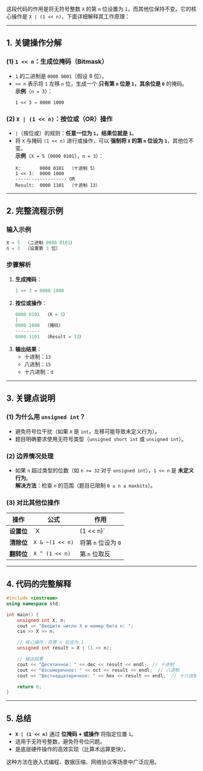 这段代码的作用是将无符号整数 `X` 的第 `n` 位设置为 `1`，而其他位保持不变。它的核心操作是 `X | (1 << n)`，下面详细解释其工作原理：

---

## **1. 关键操作分解**
### **(1) `1 << n`：生成位掩码（Bitmask）**
- `1` 的二进制是 `0000 0001`（假设 8 位）。
- `<< n` 表示将 `1` 左移 `n` 位，生成一个 **只有第 `n` 位是 `1`，其余位是 `0`** 的掩码。  
  **示例**（`n = 3`）：
  ```
  1 << 3 → 0000 1000
  ```

### **(2) `X | (1 << n)`：按位或（OR）操作**
- `|`（按位或）的规则：**任意一位为 `1`，结果位就是 `1`**。
- 将 `X` 与掩码 `(1 << n)` 进行或操作，可以 **强制将 `X` 的第 `n` 位设为 `1`**，其他位不变。  
  **示例**（`X = 5`（`0000 0101`），`n = 3`）：
  ```
  X:       0000 0101  （十进制 5）
  1 << 3:  0000 1000
  ------------------- OR
  Result:  0000 1101  （十进制 13）
  ```

---

## **2. 完整流程示例**
### **输入示例**
```cpp
X = 5  （二进制 0000 0101）
n = 3  （设置第 3 位）
```

### **步骤解析**
1. **生成掩码**：
   ```cpp
   1 << 3 → 0000 1000
   ```
2. **按位或操作**：
   ```cpp
   0000 0101  （X = 5）
   | 
   0000 1000  （掩码）
   ---------
   0000 1101  （Result = 13）
   ```
3. **输出结果**：
   - 十进制：`13`
   - 八进制：`15`
   - 十六进制：`d`

---

## **3. 关键点说明**
### **(1) 为什么用 `unsigned int`？**
- 避免符号位干扰（如果 `X` 是 `int`，左移可能导致未定义行为）。
- 题目明确要求使用无符号类型（`unsigned short int` 或 `unsigned int`）。

### **(2) 边界情况处理**
- 如果 `n` 超过类型的位数（如 `n >= 32` 对于 `unsigned int`），`1 << n` 是 **未定义行为**。  
  **解决方法**：检查 `n` 的范围（题目已限制 `0 ≤ n ≤ maxbits`）。

### **(3) 对比其他位操作**
| 操作 | 公式 | 作用 |
|------|------|------|
| **设置位** | `X | (1 << n)` | 将第 `n` 位设为 `1` |
| **清除位** | `X & ~(1 << n)` | 将第 `n` 位设为 `0` |
| **翻转位** | `X ^ (1 << n)` | 第 `n` 位取反 |

---

## **4. 代码的完整解释**
```cpp
#include <iostream>
using namespace std;

int main() {
    unsigned int X, n;
    cout << "Введите число X и номер бита n: ";
    cin >> X >> n;

    // 核心操作：将第 n 位设为 1
    unsigned int result = X | (1 << n);

    // 输出结果
    cout << "Десятичное: " << dec << result << endl;  // 十进制
    cout << "Восьмеричное: " << oct << result << endl;  // 八进制
    cout << "Шестнадцатеричное: " << hex << result << endl;  // 十六进制

    return 0;
}
```

---

## **5. 总结**
- **`X | (1 << n)`** 通过 **位掩码 + 或操作** 将指定位置 `1`。
- 适用于无符号整数，避免符号位问题。
- 是底层硬件操作的高效实现（比算术运算更快）。

这种方法在嵌入式编程、数据压缩、网络协议等场景中广泛应用。
